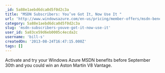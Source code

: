 ```yaml
---
_id: 5a88e1aebd6dca0d5f0d2c3a
title: "MSDN Subscribers: You’ve Got It, Now Use It "
url: 'http://www.windowsazure.com/en-us/pricing/member-offers/msdn-benefits/'
category: 5a88e1aebd6dca0d5f0d2c3a
slug: 'msdn-subscribers-youve-got-it-now-use-it'
user_id: 5a83ce59d6eb0005c4ecda2c
username: 'bill-s'
createdOn: '2013-08-24T16:47:15.000Z'
tags: []
---
```


Activate and try your Windows Azure MSDN benefits before September 30th and you could win an Aston Martin V8 Vantage.
